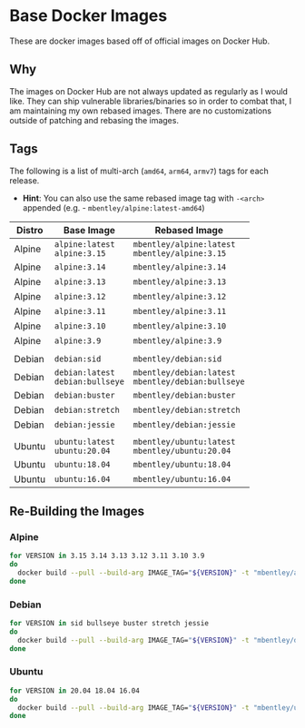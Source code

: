 # Base Docker Images

These are docker images based off of official images on Docker Hub.

## Why

The images on Docker Hub are not always updated as regularly as I would like.  They can ship vulnerable libraries/binaries so in order to combat that, I am maintaining my own rebased images.  There are no customizations outside of patching and rebasing the images.

## Tags

The following is a list of multi-arch (`amd64`, `arm64`, `armv7`) tags for each release.
  * __Hint__: You can also use the same rebased image tag with `-<arch>` appended (e.g. - `mbentley/alpine:latest-amd64`)

| Distro | Base Image | Rebased Image |
| ------ | ---------- | ------------- |
| Alpine | `alpine:latest`<br>`alpine:3.15` | `mbentley/alpine:latest`<br>`mbentley/alpine:3.15` |
| Alpine | `alpine:3.14` | `mbentley/alpine:3.14` |
| Alpine | `alpine:3.13` | `mbentley/alpine:3.13` |
| Alpine | `alpine:3.12` | `mbentley/alpine:3.12` |
| Alpine | `alpine:3.11` | `mbentley/alpine:3.11` |
| Alpine | `alpine:3.10` | `mbentley/alpine:3.10` |
| Alpine | `alpine:3.9` | `mbentley/alpine:3.9` |
| | | |
| Debian | `debian:sid` | `mbentley/debian:sid` |
| Debian | `debian:latest`<br>`debian:bullseye` | `mbentley/debian:latest`<br>`mbentley/debian:bullseye` |
| Debian | `debian:buster` | `mbentley/debian:buster` |
| Debian | `debian:stretch` | `mbentley/debian:stretch` |
| Debian | `debian:jessie` | `mbentley/debian:jessie` |
| | | |
| Ubuntu | `ubuntu:latest`<br>`ubuntu:20.04` | `mbentley/ubuntu:latest`<br>`mbentley/ubuntu:20.04` |
| Ubuntu | `ubuntu:18.04` | `mbentley/ubuntu:18.04` |
| Ubuntu | `ubuntu:16.04` | `mbentley/ubuntu:16.04` |

## Re-Building the Images

### Alpine

``` bash
for VERSION in 3.15 3.14 3.13 3.12 3.11 3.10 3.9
do
  docker build --pull --build-arg IMAGE_TAG="${VERSION}" -t "mbentley/alpine:${VERSION}" -f Dockerfile.alpine .
done
```

### Debian

``` bash
for VERSION in sid bullseye buster stretch jessie
do
  docker build --pull --build-arg IMAGE_TAG="${VERSION}" -t "mbentley/debian:${VERSION}" -f Dockerfile.debian .
done
```

### Ubuntu

``` bash
for VERSION in 20.04 18.04 16.04
do
  docker build --pull --build-arg IMAGE_TAG="${VERSION}" -t "mbentley/ubuntu:${VERSION}" -f Dockerfile.ubuntu .
done
```
